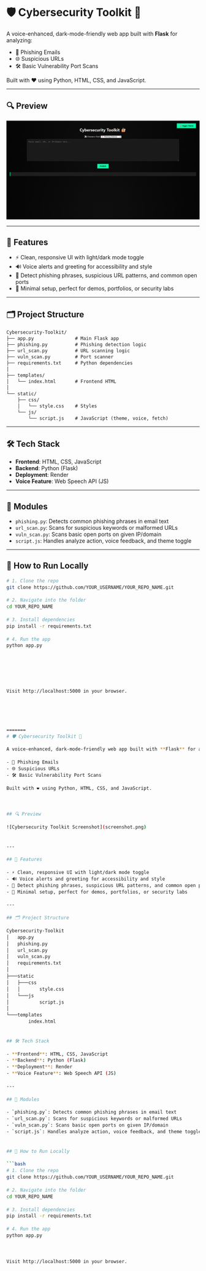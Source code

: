 # 🛡️ Cybersecurity Toolkit 🔐

A voice-enhanced, dark-mode-friendly web app built with **Flask** for analyzing:

- 📩 Phishing Emails  
- 🌐 Suspicious URLs  
- 🛠️ Basic Vulnerability Port Scans  

Built with ❤️ using Python, HTML, CSS, and JavaScript.

---

## 🔍 Preview

![Cybersecurity Toolkit Screenshot](screenshot.png)

---

## 🚀 Features

- ⚡ Clean, responsive UI with light/dark mode toggle  
- 🔊 Voice alerts and greeting for accessibility and style  
- 🔐 Detect phishing phrases, suspicious URL patterns, and common open ports  
- 🎯 Minimal setup, perfect for demos, portfolios, or security labs  

---

## 🗂️ Project Structure

```
Cybersecurity-Toolkit/
├── app.py               # Main Flask app
├── phishing.py          # Phishing detection logic
├── url_scan.py          # URL scanning logic
├── vuln_scan.py         # Port scanner
├── requirements.txt     # Python dependencies
│
├── templates/
│   └── index.html       # Frontend HTML
│
└── static/
    ├── css/
    │   └── style.css    # Styles
    └── js/
        └── script.js    # JavaScript (theme, voice, fetch)
```



---

## 🛠️ Tech Stack

- **Frontend**: HTML, CSS, JavaScript  
- **Backend**: Python (Flask)  
- **Deployment**: Render  
- **Voice Feature**: Web Speech API (JS)

---

## 🧠 Modules

- `phishing.py`: Detects common phishing phrases in email text  
- `url_scan.py`: Scans for suspicious keywords or malformed URLs  
- `vuln_scan.py`: Scans basic open ports on given IP/domain  
- `script.js`: Handles analyze action, voice feedback, and theme toggle  

---

## 🧪 How to Run Locally

```bash
# 1. Clone the repo
git clone https://github.com/YOUR_USERNAME/YOUR_REPO_NAME.git

# 2. Navigate into the folder
cd YOUR_REPO_NAME

# 3. Install dependencies
pip install -r requirements.txt

# 4. Run the app
python app.py






Visit http://localhost:5000 in your browser.





=======
# 🛡️ Cybersecurity Toolkit 🔐

A voice-enhanced, dark-mode-friendly web app built with **Flask** for analyzing:

- 📩 Phishing Emails
- 🌐 Suspicious URLs
- 🛠️ Basic Vulnerability Port Scans

Built with ❤️ using Python, HTML, CSS, and JavaScript.



## 🔍 Preview

![Cybersecurity Toolkit Screenshot](screenshot.png)


---

## 🚀 Features

- ⚡ Clean, responsive UI with light/dark mode toggle
- 🔊 Voice alerts and greeting for accessibility and style
- 🔐 Detect phishing phrases, suspicious URL patterns, and common open ports
- 🎯 Minimal setup, perfect for demos, portfolios, or security labs

---

## 🗂️ Project Structure

Cybersecurity-Toolkit
│   app.py
│   phishing.py
│   url_scan.py
│   vuln_scan.py
│   requirements.txt
│
├───static
│   ├───css
│   │       style.css
│   └───js
│           script.js
│
└───templates
        index.html


## 🛠️ Tech Stack

- **Frontend**: HTML, CSS, JavaScript  
- **Backend**: Python (Flask)  
- **Deployment**: Render  
- **Voice Feature**: Web Speech API (JS)  

---

## 🧠 Modules

- `phishing.py`: Detects common phishing phrases in email text
- `url_scan.py`: Scans for suspicious keywords or malformed URLs
- `vuln_scan.py`: Scans basic open ports on given IP/domain
- `script.js`: Handles analyze action, voice feedback, and theme toggle


## 🧪 How to Run Locally

```bash
# 1. Clone the repo
git clone https://github.com/YOUR_USERNAME/YOUR_REPO_NAME.git

# 2. Navigate into the folder
cd YOUR_REPO_NAME

# 3. Install dependencies
pip install -r requirements.txt

# 4. Run the app
python app.py



Visit http://localhost:5000 in your browser.

